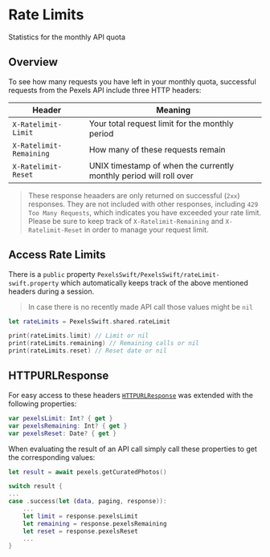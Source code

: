 # Rate Limits

Statistics for the monthly API quota

## Overview

To see how many requests you have left in your monthly quota, successful requests from the Pexels API include three HTTP headers:

| Header                  | Meaning                                                            |
| ------------------------| ------------------------------------------------------------------ |
| `X-Ratelimit-Limit`     | Your total request limit for the monthly period                    |
| `X-Ratelimit-Remaining` | How many of these requests remain                                  |
| `X-Ratelimit-Reset`     | UNIX timestamp of when the currently monthly period will roll over |

> These response heaaders are only returned on successful (`2xx`) responses. They are not included with other responses, including `429 Too Many Requests`, which indicates you have exceeded your rate limit. Please be sure to keep track of `X-Ratelimit-Remaining` and `X-Ratelimit-Reset` in order to manage your request limit.

## Access Rate Limits

There is a `public` property ``PexelsSwift/PexelsSwift/rateLimit-swift.property`` which automatically keeps track of the above mentioned headers during a session.

> In case there is no recently made API call those values might be `nil`

```swift
let rateLimits = PexelsSwift.shared.rateLimit

print(rateLimits.limit) // Limit or nil
print(rateLimits.remaining) // Remaining calls or nil
print(rateLimits.reset) // Reset date or nil
```

## HTTPURLResponse

For easy access to these headers [`HTTPURLResponse`](https://developer.apple.com/documentation/foundation/httpurlresponse)
was extended with the following properties:

```swift
var pexelsLimit: Int? { get }
var pexelsRemaining: Int? { get }
var pexelsReset: Date? { get }
```

When evaluating the result of an API call simply call these properties to get the corresponding values:

```swift
let result = await pexels.getCuratedPhotos()

switch result {
...
case .success(let (data, paging, response)):
    ...
    let limit = response.pexelsLimit
    let remaining = response.pexelsRemaining
    let reset = response.pexelsReset
    ...
}
```

